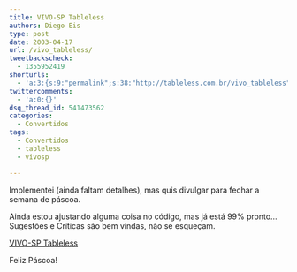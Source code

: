 ```yaml
---
title: VIVO-SP Tableless
authors: Diego Eis
type: post
date: 2003-04-17
url: /vivo_tableless/
tweetbackscheck:
  - 1355952419
shorturls:
  - 'a:3:{s:9:"permalink";s:38:"http://tableless.com.br/vivo_tableless";s:7:"tinyurl";s:26:"http://tinyurl.com/3fcqqj8";s:4:"isgd";s:19:"http://is.gd/qR1Ejx";}'
twittercomments:
  - 'a:0:{}'
dsq_thread_id: 541473562
categories:
  - Convertidos
tags:
  - Convertidos
  - tableless
  - vivosp

---
```

Implementei (ainda faltam detalhes), mas quis divulgar para fechar a semana de páscoa.
  
Ainda estou ajustando alguma coisa no código, mas já está 99% pronto&#8230; Sugestões e Críticas são bem vindas, não se esqueçam.
  
<a title="Versão Tableless" href="http://tableless.com.br/wp-admin/vivo" target="_blank">VIVO-SP Tableless</a>
  
Feliz Páscoa!